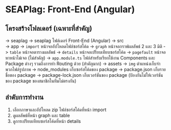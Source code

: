 # SEAPlag: Front-End (Angular)

## โครงสร้างโฟลเดอร์ (เฉพาะที่สําคัญ)
-> seaplag
    -> seaplag                      โฟล์เดอร์ Front-End (Angular)
        -> src             
            -> app
                -> `import`         หน้าจออัปโหลดไฟล์ซอร์สโค้ด
                -> `graph`          หน้าจอกราฟผลลัพธ์ 2 และ 3 มิติ
                -> `table`          หน้าจอตารางผลลัพธ์
                -> `details`        หน้าจอเปรียบเทียบซอร์สโค้ด
                -> `pagefault`      หน้าจอหาหน้าไม่เจอ (ไม่สําคัญ)
                -> `app.module.ts`  ไฟล์สําหรับเรียกใช้งาน Components และ Package ต่างๆ รวมถึงการทํา Routing ด้วย (สําคัญมาก)
            -> assets
                -> `img`            ตําแหน่งเก็บจําพวกไฟล์รูปภาพ
        -> node_modules             เก็บซอร์สโค้ดของ package 
        -> package.json             เก็บรายชื่อของ package
        -> package-lock.json        เก็บเวอร์ชันของ package (ป้องกันไม่ให้เวอร์ชันของ package ของสมาชิกในทีมไม่ตรงกัน)

## ลําดับการทํางาน
1. เลือกภาษาและอัปโหลด zip ไฟล์ซอร์สโค้ดที่หน้า import
2. ดูผลลัพธ์ที่หน้า graph และ table
3. ดูการเปรียบเทียบซอร์สโค้ดที่หน้า details